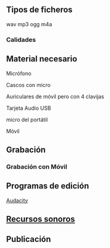 

## Tipos de ficheros

wav
mp3 
ogg
m4a

### Calidades 


## Material necesario


Micrófono

Cascos con micro

Auriculares de móvil pero con 4 clavijas

Tarjeta Audio USB

micro del portátil

Móvil

## Grabación 

### Grabación con Móvil




## Programas de edición

[Audacity](./Audacity.md)


## [Recursos sonoros](./BancosSonidosMusica.md)

## Publicación
